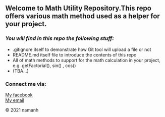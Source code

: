 ## Welcome to Math Utility Repository.This repo offers various math method used as a helper for your project.

### _You will find in this repo the following stuff:_

* .gitignore itself to demonstrate how Git tool will upload a file or not 
* README.md itself file to introduce the contents of this repo
* All of math methods to support for the math calculation in your project, e.g. getFactorial(), sin() , cos()
* (TBA...)

### Connect me via:
[My facebook](https://fb.com/nam.anh)  
[My email](anhnhnse141030@fpt.edu.vn)

© 2021 namanh

